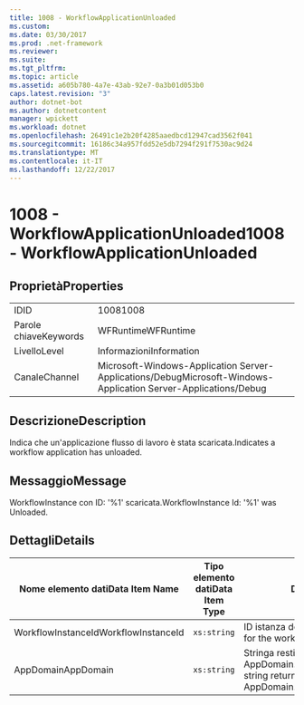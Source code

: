 ```yaml
---
title: 1008 - WorkflowApplicationUnloaded
ms.custom: 
ms.date: 03/30/2017
ms.prod: .net-framework
ms.reviewer: 
ms.suite: 
ms.tgt_pltfrm: 
ms.topic: article
ms.assetid: a605b780-4a7e-43ab-92e7-0a3b01d053b0
caps.latest.revision: "3"
author: dotnet-bot
ms.author: dotnetcontent
manager: wpickett
ms.workload: dotnet
ms.openlocfilehash: 26491c1e2b20f4285aaedbcd12947cad3562f041
ms.sourcegitcommit: 16186c34a957fdd52e5db7294f291f7530ac9d24
ms.translationtype: MT
ms.contentlocale: it-IT
ms.lasthandoff: 12/22/2017
---
```

# <a name="1008---workflowapplicationunloaded"></a><span data-ttu-id="3a505-102">1008 - WorkflowApplicationUnloaded</span><span class="sxs-lookup"><span data-stu-id="3a505-102">1008 - WorkflowApplicationUnloaded</span></span>
## <a name="properties"></a><span data-ttu-id="3a505-103">Proprietà</span><span class="sxs-lookup"><span data-stu-id="3a505-103">Properties</span></span>  
  
|||  
|-|-|  
|<span data-ttu-id="3a505-104">ID</span><span class="sxs-lookup"><span data-stu-id="3a505-104">ID</span></span>|<span data-ttu-id="3a505-105">1008</span><span class="sxs-lookup"><span data-stu-id="3a505-105">1008</span></span>|  
|<span data-ttu-id="3a505-106">Parole chiave</span><span class="sxs-lookup"><span data-stu-id="3a505-106">Keywords</span></span>|<span data-ttu-id="3a505-107">WFRuntime</span><span class="sxs-lookup"><span data-stu-id="3a505-107">WFRuntime</span></span>|  
|<span data-ttu-id="3a505-108">Livello</span><span class="sxs-lookup"><span data-stu-id="3a505-108">Level</span></span>|<span data-ttu-id="3a505-109">Informazioni</span><span class="sxs-lookup"><span data-stu-id="3a505-109">Information</span></span>|  
|<span data-ttu-id="3a505-110">Canale</span><span class="sxs-lookup"><span data-stu-id="3a505-110">Channel</span></span>|<span data-ttu-id="3a505-111">Microsoft-Windows-Application Server-Applications/Debug</span><span class="sxs-lookup"><span data-stu-id="3a505-111">Microsoft-Windows-Application Server-Applications/Debug</span></span>|  
  
## <a name="description"></a><span data-ttu-id="3a505-112">Descrizione</span><span class="sxs-lookup"><span data-stu-id="3a505-112">Description</span></span>  
 <span data-ttu-id="3a505-113">Indica che un'applicazione flusso di lavoro è stata scaricata.</span><span class="sxs-lookup"><span data-stu-id="3a505-113">Indicates a workflow application has unloaded.</span></span>  
  
## <a name="message"></a><span data-ttu-id="3a505-114">Messaggio</span><span class="sxs-lookup"><span data-stu-id="3a505-114">Message</span></span>  
 <span data-ttu-id="3a505-115">WorkflowInstance con ID: '%1' scaricata.</span><span class="sxs-lookup"><span data-stu-id="3a505-115">WorkflowInstance Id: '%1' was Unloaded.</span></span>  
  
## <a name="details"></a><span data-ttu-id="3a505-116">Dettagli</span><span class="sxs-lookup"><span data-stu-id="3a505-116">Details</span></span>  
  
|<span data-ttu-id="3a505-117">Nome elemento dati</span><span class="sxs-lookup"><span data-stu-id="3a505-117">Data Item Name</span></span>|<span data-ttu-id="3a505-118">Tipo elemento dati</span><span class="sxs-lookup"><span data-stu-id="3a505-118">Data Item Type</span></span>|<span data-ttu-id="3a505-119">Descrizione</span><span class="sxs-lookup"><span data-stu-id="3a505-119">Description</span></span>|  
|--------------------|--------------------|-----------------|  
|<span data-ttu-id="3a505-120">WorkflowInstanceId</span><span class="sxs-lookup"><span data-stu-id="3a505-120">WorkflowInstanceId</span></span>|`xs:string`|<span data-ttu-id="3a505-121">ID istanza del flusso di lavoro.</span><span class="sxs-lookup"><span data-stu-id="3a505-121">The instance id for the workflow</span></span>|  
|<span data-ttu-id="3a505-122">AppDomain</span><span class="sxs-lookup"><span data-stu-id="3a505-122">AppDomain</span></span>|`xs:string`|<span data-ttu-id="3a505-123">Stringa restituita da AppDomain.CurrentDomain.FriendlyName.</span><span class="sxs-lookup"><span data-stu-id="3a505-123">The string returned by AppDomain.CurrentDomain.FriendlyName.</span></span>|
